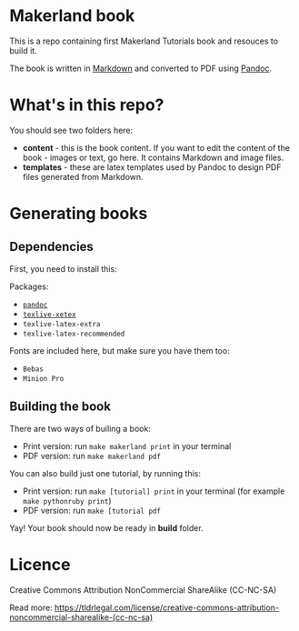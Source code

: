 Makerland book
==============

This is a repo containing first Makerland Tutorials book and resouces to build it. 

The book is written in [Markdown](http://daringfireball.net/projects/markdown/) and converted to PDF using [Pandoc](http://johnmacfarlane.net/pandoc/).


What's in this repo?
===============

You should see two folders here:

- __content__ - this is the book content. If you want to edit the content of the book - images or text, go here. It contains Markdown and image files.
- __templates__ - these are latex templates used by Pandoc to design PDF files generated from Markdown.  


Generating books
===============

## Dependencies

First, you need to install this:

Packages:

- [`pandoc`](http://johnmacfarlane.net/pandoc/installing.html)
- [`texlive-xetex`](http://scripts.sil.org/cms/scripts/page.php?item_id=xetex_download)
- `texlive-latex-extra`
- `texlive-latex-recommended`

Fonts are included here, but make sure you have them too:

- `Bebas`
- `Minion Pro`

## Building the book

There are two ways of builing a book:

- Print version: run `make makerland print` in your terminal
- PDF version: run `make makerland pdf`

You can also build just one tutorial, by running this:

- Print version: run `make [tutorial] print` in your terminal (for example `make pythonruby print`)
- PDF version: run `make [tutorial pdf`

Yay! Your book should now be ready in __build__ folder.

Licence
===============

Creative Commons Attribution NonCommercial ShareAlike (CC-NC-SA)

Read more: <https://tldrlegal.com/license/creative-commons-attribution-noncommercial-sharealike-(cc-nc-sa)>
